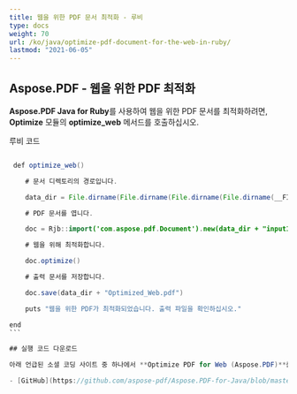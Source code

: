 ```yaml
---
title: 웹을 위한 PDF 문서 최적화 - 루비
type: docs
weight: 70
url: /ko/java/optimize-pdf-document-for-the-web-in-ruby/
lastmod: "2021-06-05"
---
```


## Aspose.PDF - 웹을 위한 PDF 최적화

**Aspose.PDF Java for Ruby**를 사용하여 웹을 위한 PDF 문서를 최적화하려면, **Optimize** 모듈의 **optimize_web** 메서드를 호출하십시오.

루비 코드

```java

 def optimize_web()

    # 문서 디렉토리의 경로입니다.

    data_dir = File.dirname(File.dirname(File.dirname(File.dirname(__FILE__)))) + '/data/'

    # PDF 문서를 엽니다.

    doc = Rjb::import('com.aspose.pdf.Document').new(data_dir + "input1.pdf")

    # 웹을 위해 최적화합니다.

    doc.optimize()

    # 출력 문서를 저장합니다.

    doc.save(data_dir + "Optimized_Web.pdf")

    puts "웹을 위한 PDF가 최적화되었습니다. 출력 파일을 확인하십시오."

end
``` 

## 실행 코드 다운로드

아래 언급된 소셜 코딩 사이트 중 하나에서 **Optimize PDF for Web (Aspose.PDF)**를 다운로드하십시오:

- [GitHub](https://github.com/aspose-pdf/Aspose.PDF-for-Java/blob/master/Plugins/Aspose_Pdf_Java_for_Ruby/lib/asposepdfjava/Document/optimize.rb)